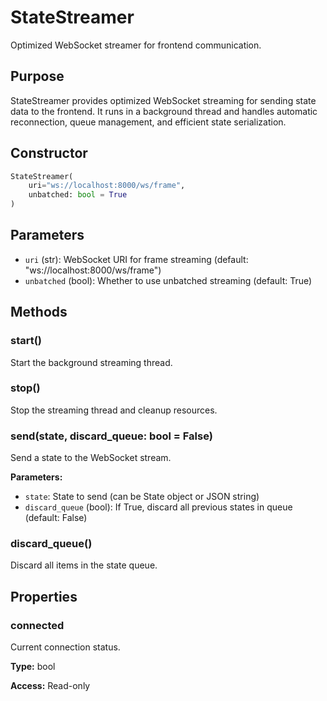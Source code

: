 # StateStreamer

Optimized WebSocket streamer for frontend communication.

## Purpose

StateStreamer provides optimized WebSocket streaming for sending state data to the frontend. It runs in a background thread and handles automatic reconnection, queue management, and efficient state serialization.

## Constructor

```python
StateStreamer(
    uri="ws://localhost:8000/ws/frame",
    unbatched: bool = True
)
```

## Parameters

- `uri` (str): WebSocket URI for frame streaming (default: "ws://localhost:8000/ws/frame")
- `unbatched` (bool): Whether to use unbatched streaming (default: True)

## Methods

### start()

Start the background streaming thread.

### stop()

Stop the streaming thread and cleanup resources.

### send(state, discard_queue: bool = False)

Send a state to the WebSocket stream.

**Parameters:**
- `state`: State to send (can be State object or JSON string)
- `discard_queue` (bool): If True, discard all previous states in queue (default: False)

### discard_queue()

Discard all items in the state queue.

## Properties

### connected

Current connection status.

**Type:** bool

**Access:** Read-only 